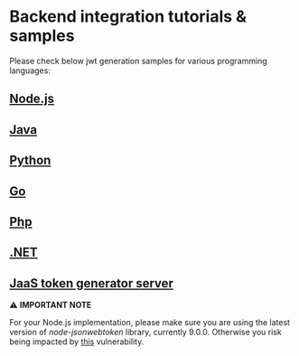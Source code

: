 # Backend integration tutorials & samples

Please check below jwt generation samples for various programming languages:

## [**Node.js**](https://github.com/8x8/jaas_demo/tree/main/jaas-jwt-samples/js)

## [**Java**](https://github.com/8x8/jaas_demo/tree/main/jaas-jwt-samples/java)

## [**Python**](https://github.com/8x8/jaas_demo/tree/main/jaas-jwt-samples/python)

## [**Go**](https://github.com/8x8/jaas_demo/tree/main/jaas-jwt-samples/go)

## [**Php**](https://github.com/8x8/jaas_demo/tree/main/jaas-jwt-samples/php)

## [**.NET**](https://github.com/8x8/jaas_demo/tree/main/jaas-jwt-samples/net)

## [**JaaS token generator server**](https://github.com/8x8/jaas-heroku)

⚠️ **IMPORTANT NOTE**

For your Node.js implementation, please make sure you are using the latest version of *node-jsonwebtoken* library, currently 9.0.0. Otherwise you risk being impacted by [this](https://nvd.nist.gov/vuln/detail/CVE-2022-23529) vulnerability.
